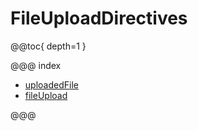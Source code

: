 <a id="fileuploaddirectives-java"></a>
# FileUploadDirectives

@@toc{ depth=1 }

@@@ index

* [uploadedFile](uploadedFile.md)
* [fileUpload](fileUpload.md)

@@@